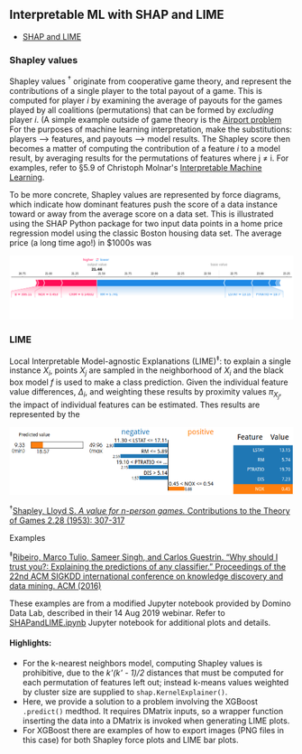 ## Interpretable ML with SHAP and LIME

* [SHAP and LIME](#shap-and-lime)

### Shapley values

Shapley values <sup>&dagger;</sup> originate from cooperative game theory, and represent the contributions of a single player to the total payout of a game. This is computed for player *i* by examining the average of payouts for the games played by all coalitions (permutations) that can be formed by *excluding* player *i*.
(A simple example outside of game theory is the [Airport problem](https://en.wikipedia.org/wiki/Airport_problem.)
For the purposes of machine learning interpretation, make the substitutions: players ⟶ features, and payouts ⟶ model results.
The Shapley score then becomes a matter of computing the contribution of a feature *i* to a model result, by averaging results for the permutations of features where j ≠ i.
For examples, refer to &sect;5.9 of Christoph Molnar's [Interpretable Machine Learning](https://christophm.github.io/interpretable-ml-book/shapley.html#fn41).

To be more concrete, Shapley values are represented by force diagrams, which indicate how dominant features push the score of a data instance toward or away from the average score on a data set.
This is illustrated using the SHAP Python package for two input data points in a home price regression model using the classic Boston housing data set.
The average price (a long time ago!) in $1000s was 

![Shapley "force plot" for a single data instance](ForcePlotSKGBTj.png)

### LIME

Local Interpretable Model-agnostic Explanations (LIME)<sup>&ddagger;</sup>:
to explain a single instance *X<sub>i</sub>*, points *X<sub>j</sub>* are sampled in the neighborhood of *X<sub>i</sub>* and the black box model *f* is used to make a class prediction.
Given the individual feature value differences, *Δ<sub>i</sub>*, and weighting these results by proximity values *π<sub>X<sub>j</sub></sub>*, the impact of individual features can be estimated. Thes results are represented by the 

![LIME results for a single data instance](LIMEbarplotSKGBT.png)

<sup>&dagger;</sup>[Shapley, Lloyd S. *A value for n-person games.* Contributions to the Theory of Games 2.28 (1953): 307-317](https://www.degruyter.com/view/books/9781400881970/9781400881970-018/9781400881970-018.xml)

Examples 

<sup>&ddagger;</sup>[Ribeiro, Marco Tulio, Sameer Singh, and Carlos Guestrin. “Why should I trust you?: Explaining the predictions of any classifier.” Proceedings of the 22nd ACM SIGKDD international conference on knowledge discovery and data mining. ACM (2016)](https://www.kdd.org/kdd2016/papers/files/rfp0573-ribeiroA.pdf)

These examples are from a modified Jupyter notebook provided by Domino Data Lab, described in their 14 Aug 2019 webinar.
Refer to [SHAPandLIME.ipynb](SHAPandLIME.ipynb) Jupyter notebook for additional plots and details.

#### Highlights:

* For the k-nearest neighbors model, computing Shapley values is prohibitive, due to the *k'(k' - 1)/2* distances that must be computed for each permutation of features left out; instead k-means values weighted by cluster size are supplied to `shap.KernelExplainer()`.
* Here, we provide a solution to a problem involving the XGBoost `.predict()` medthod. It requires DMatrix inputs, so a wrapper function inserting the data into a DMatrix is invoked when generating LIME plots.
* For XGBoost there are examples of how to export images (PNG files in this case) for both Shapley force plots and LIME bar plots.
